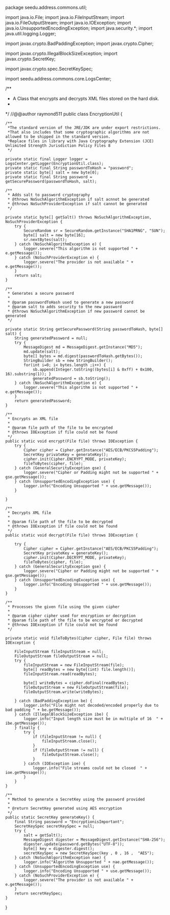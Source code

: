 package seedu.address.commons.util;

import java.io.File;
import java.io.FileInputStream;
import java.io.FileOutputStream;
import java.io.IOException;
import java.io.UnsupportedEncodingException;
import java.security.*;
import java.util.logging.Logger;

import javax.crypto.BadPaddingException;
import javax.crypto.Cipher;

import javax.crypto.IllegalBlockSizeException;
import javax.crypto.SecretKey;

import javax.crypto.spec.SecretKeySpec;

import seedu.address.commons.core.LogsCenter;

/**
 * A Class that encrypts and decrypts XML files stored on the hard disk.
 *
 */
//@@author raymond511
public class EncryptionUtil {

    /**
     *The standard version of the JRE/JDK are under export restrictions.
     *That also includes that some cryptographic algorithms are not allowed to be shipped in the standard version.
     *Replace files in library with Java Cryptography Extension (JCE) Unlimited Strength Jurisdiction Policy Files 8
     */

    private static final Logger logger = LogsCenter.getLogger(EncryptionUtil.class);
    private static final String passwordToHash = "password";
    private static byte[] salt = new byte[0];
    private static final String password = getSecurePassword(passwordToHash, salt);

    /**
     * Adds salt to password cryptography
     * @throws NoSuchAlgorithmException if salt acnnot be generated
     * @throws NoSuchProviderException if salt cannot be generated
     */

    private static byte[] getSalt() throws NoSuchAlgorithmException, NoSuchProviderException {
        try {
            SecureRandom sr = SecureRandom.getInstance("SHA1PRNG", "SUN");
            byte[] salt = new byte[16];
            sr.nextBytes(salt);
        } catch (NoSuchAlgorithmException e) {
            logger.severe("This algorithm is not supported " + e.getMessage());
        } catch (NoSuchProviderException e) {
            logger.severe("The provider is not available " + e.getMessage());
        }
        return salt;
    }

    /**
     * Generates a secure password
     *
     * @param passwordToHash used to generate a new password
     * @param salt to adds security to the new password
     * @throws NoSuchAlgorithmException if new password cannot be generated
     */

    private static String getSecurePassword(String passwordToHash, byte[] salt) {
        String generatedPassword = null;
        try {
            MessageDigest md = MessageDigest.getInstance("MD5");
            md.update(salt);
            byte[] bytes = md.digest(passwordToHash.getBytes());
            StringBuilder sb = new StringBuilder();
            for(int i=0; i< bytes.length ;i++) {
                sb.append(Integer.toString((bytes[i] & 0xff) + 0x100, 16).substring(1)); }
                generatedPassword = sb.toString();
        } catch (NoSuchAlgorithmException e) {
            logger.severe("This algorithm is not supported " + e.getMessage());
        }
        return generatedPassword;
    }

    /**
     * Encrypts an XML file
     *
     * @param file path of the file to be encrypted
     * @throws IOException if file could not be found
     */
    public static void encrypt(File file) throws IOException {
        try {
            Cipher cipher = Cipher.getInstance("AES/ECB/PKCS5Padding");
            SecretKey privateKey = generateKey();
            cipher.init(Cipher.ENCRYPT_MODE, privateKey);
            fileToBytes(cipher, file);
        } catch (GeneralSecurityException gse) {
            logger.severe("Cipher or Padding might not be supported " + gse.getMessage());
        } catch (UnsupportedEncodingException use) {
            logger.info("Encoding Unsupported " + use.getMessage());
        }

    }

    /**
     * Decrypts XML file
     *
     * @param file path of the file to be decrypted
     * @throws IOException if file could not be found
     */
    public static void decrypt(File file) throws IOException {

        try {
            Cipher cipher = Cipher.getInstance("AES/ECB/PKCS5Padding");
            SecretKey privateKey = generateKey();
            cipher.init(Cipher.DECRYPT_MODE, privateKey);
            fileToBytes(cipher, file);
        } catch (GeneralSecurityException gse) {
            logger.severe("Cipher or Padding might not be supported " + gse.getMessage());
        } catch (UnsupportedEncodingException use) {
            logger.info("Encoding Unsupported " + use.getMessage());
        }
    }

    /**
     * Processes the given file using the given cipher
     *
     * @param cipher cipher used for encryption or decryption
     * @param file path of the file to be encrypted or decrypted
     * @throws IOException if file could not be found
     */

    private static void fileToBytes(Cipher cipher, File file) throws IOException {

        FileInputStream fileInputStream = null;
        FileOutputStream fileOutputStream = null;
        try {
            fileInputStream = new FileInputStream(file);
            byte[] readBytes = new byte[(int) file.length()];
            fileInputStream.read(readBytes);

            byte[] writeBytes = cipher.doFinal(readBytes);
            fileOutputStream = new FileOutputStream(file);
            fileOutputStream.write(writeBytes);

        } catch (BadPaddingException be) {
            logger.info("File might not decoded/encoded properly due to bad padding " + be.getMessage());
        } catch (IllegalBlockSizeException ibe) {
            logger.info("Input length size must be in multiple of 16  " + ibe.getMessage());
        } finally {
            try {
                if (fileInputStream != null) {
                    fileInputStream.close();
                }
                if (fileOutputStream != null) {
                    fileOutputStream.close();
                }
            } catch (IOException ioe) {
                logger.info("File streams could not be closed  " + ioe.getMessage());
            }
        }
    }

    /**
     * Method to generate a SecretKey using the password provided
     *
     * @return SecretKey generated using AES encryption
     */
    public static SecretKey generateKey() {
        final String password = "EncryptionisImportant";
        SecretKeySpec secretKeySpec = null;
        try {
            salt = getSalt();
            MessageDigest digester = MessageDigest.getInstance("SHA-256");
            digester.update(password.getBytes("UTF-8"));
            byte[] key = digester.digest();
            secretKeySpec = new SecretKeySpec(key , 0 , 16 ,  "AES");
        } catch (NoSuchAlgorithmException nae) {
            logger.info("Algorithm Unsupported " + nae.getMessage());
        } catch (UnsupportedEncodingException use) {
            logger.info("Encoding Unsupported " + use.getMessage());
        } catch (NoSuchProviderException e) {
            logger.severe("The provider is not available " + e.getMessage());
        }
        return secretKeySpec;
    }
}
